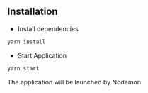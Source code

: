 ## Installation
- Install dependencies
```bash
yarn install
```
- Start Application
```bash
yarn start
```
The application will be launched by Nodemon